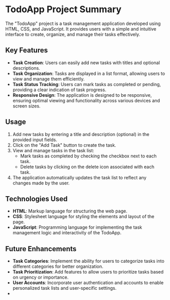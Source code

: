 # TodoApp Project Summary

The "TodoApp" project is a task management application developed using HTML, CSS, and JavaScript. It provides users with a simple and intuitive interface to create, organize, and manage their tasks effectively.

## Key Features

- **Task Creation**: Users can easily add new tasks with titles and optional descriptions.
- **Task Organization**: Tasks are displayed in a list format, allowing users to view and manage them efficiently.
- **Task Status Tracking**: Users can mark tasks as completed or pending, providing a clear indication of task progress.
- **Responsive Design**: The application is designed to be responsive, ensuring optimal viewing and functionality across various devices and screen sizes.

## Usage

1. Add new tasks by entering a title and description (optional) in the provided input fields.
2. Click on the "Add Task" button to create the task.
3. View and manage tasks in the task list:
   - Mark tasks as completed by checking the checkbox next to each task.
   - Delete tasks by clicking on the delete icon associated with each task.
4. The application automatically updates the task list to reflect any changes made by the user.

## Technologies Used

- **HTML**: Markup language for structuring the web page.
- **CSS**: Stylesheet language for styling the elements and layout of the page.
- **JavaScript**: Programming language for implementing the task management logic and interactivity of the TodoApp.

## Future Enhancements

- **Task Categories**: Implement the ability for users to categorize tasks into different categories for better organization.
- **Task Prioritization**: Add features to allow users to prioritize tasks based on urgency or importance.
- **User Accounts**: Incorporate user authentication and accounts to enable personalized task lists and user-specific settings.
- 
